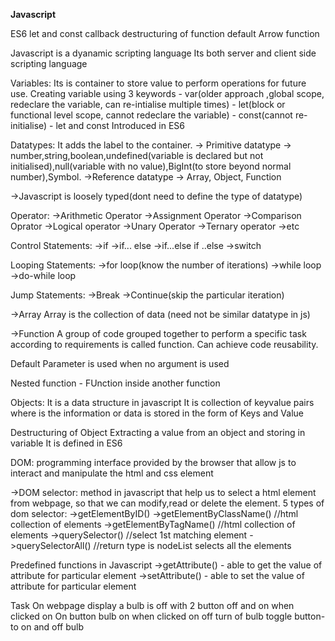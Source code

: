 **Javascript**


ES6
let and const
callback
destructuring of function
default
Arrow function 

Javascript is  a dyanamic scripting language
Its both server and client side scripting language

Variables:
    Its is container to store value to perform operations for future use.
    Creating variable using 3 keywords
    - var(older approach ,global scope, redeclare the variable, can re-intialise multiple times)
    - let(block or functional level scope, cannot redeclare the variable)
    - const(cannot re-initialise)
    - let and const Introduced in ES6

Datatypes:
    It adds the label to the container.
    -> Primitive datatype -> number,string,boolean,undefined(variable is declared but not initialised),null(variable with no value),BigInt(to store beyond normal number),Symbol.
    ->Reference datatype -> Array, Object, Function

->Javascript is loosely typed(dont need to define the type of datatype)


Operator:
->Arithmetic Operator
->Assignment Operator
->Comparison Oprator
->Logical operator
->Unary Operator
->Ternary operator
->etc
   
Control Statements:
->if
->if... else
->if...else if ..else
->switch

Looping Statements:
->for loop(know the number of iterations)
->while loop
->do-while loop

Jump Statements:
->Break
->Continue(skip the particular iteration)

->Array
Array is the collection of data (need not be similar datatype in js)

->Function
A group of code grouped together to perform a specific task according to requirements is called function. Can achieve code reusability.

Default Parameter is used when no argument is used

Nested function - FUnction inside another function

Objects:
It is a data structure in javascript
It is collection of keyvalue pairs where is the information or data is stored in the form of Keys and Value


Destructuring of Object
Extracting a value from an object and storing in variable
It is defined in ES6

DOM:
programming interface provided by the browser that allow js to interact and manipulate the html and css element

->DOM selector:
method in javascript that help us to select a html element from webpage, so that we can modify,read or delete the element.
5 types of dom selector:
->getElementByID()
->getElementByClassName() //html collection of elements
->getElementByTagName()   //html collection of elements
->querySelector() //select 1st matching element
->querySelectorAll() //return type is nodeList selects all the elements

Predefined functions in Javascript
->getAttribute() - able to get the value of attribute for  particular element
->setAttribute() - able to set the value of attribute for  particular element



Task
On webpage display a bulb is off with 2 button off and on 
when clicked on On button bulb on when clicked on off turn of bulb
toggle button- to on and off bulb